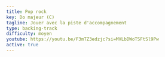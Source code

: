 ```yaml
---
title: Pop rock
key: Do majeur (C)
tagline: Jouer avec la piste d'accompagnement
type: backing-track
difficulty: moyen
youtube: https://youtu.be/F3mTZ3edzjc?si=MVLbDWoTSFtSl9Pw
active: true
---
```


